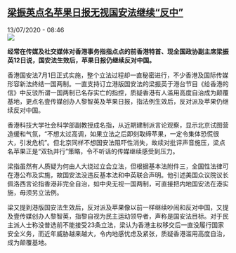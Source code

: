 <!--1594626885000-->
[梁振英点名苹果日报无视国安法继续“反中”](http://www.rfi.fr//cn/%E4%B8%AD%E5%9B%BD/20200713-%E6%A2%81%E6%8C%AF%E8%8B%B1%E7%82%B9%E5%90%8D%E8%8B%B9%E6%9E%9C%E6%97%A5%E6%8A%A5%E6%97%A0%E8%A7%86%E5%9B%BD%E5%AE%89%E6%B3%95%E7%BB%A7%E7%BB%AD-%E5%8F%8D%E4%B8%AD)
------

<div>13/07/2020 - 08:46</div><img src="https://s.rfi.fr/media/display/779446f2-0d4e-11ea-8685-005056bfe576/w:310/p:16x9/vjmj5sx2_400x400.jpg"><p><strong>经常在传媒及社交媒体对香港事务指指点点的前香港特首、现全国政协副主席梁振英12日说，国安法生效后，苹果日报仍继续反对中国。</strong></p><div class="t-content__body u-clearfix"><div class="m-interstitial"></div><p>香港国安法7月1日正式实施，整个立法过程却一直秘密进行，不少香港及国际传媒形容新法终结一国两制。一直支持订立港版国安法的梁振英于港台节目《给香港的信》中反驳所谓一国两制已名存实亡的指控，质疑香港有人滥用高度自治成为颠覆基地，更点名壹传媒创办人黎智英及苹果日报，指法例生效后，反对派及苹果仍继续反对中国。</p><p>香港科技大学社会科学部副教授成名指，从近期建制派言论观察，显示北京试图营造缓和气氛，“不想太过高调，如果立法之后即刻取缔苹果，一定令集体恐慌很大，引发危机”。但北京同样不想国安法阻吓性消失，故续对批评声音施压，梁点名苹果正是“双轨并行”策略，令不听话的传媒继续感受到压力。</p><p>梁指虽然有人质疑为何由人大绕过立会立法，但根据基本法附件三，全国性法律可在港公布及实施，故国安法没违反基本法和中英联合声明。他引述美国众议院议长佩洛西言论指香港非完全自治，如中央无视一国两制，可直接把内地国安法在港实施，毋须另立法例。</p><p>梁又提到港版国安法生效后，反对派及苹果像以前一样继续吵闹和反对中国，又提及壹传媒创办人黎智英，指黎自视为民主运动领导者，声称是国安法目标。对于民主派人士称没普选前不能接受23条立法，梁认为香港主权移交后一直没履行国家安全义务，而近年威胁越来越大，令内地感忧虑及紧张，质疑香港滥用高度自治，成为颠覆基地。</p><div class="o-self-promo o-self-promo--nl o-self-promo--hidden" data-selfpromo-newsletter></div><div class="o-self-promo o-self-promo--app o-self-promo--hidden" data-selfpromo-app></div></div>
